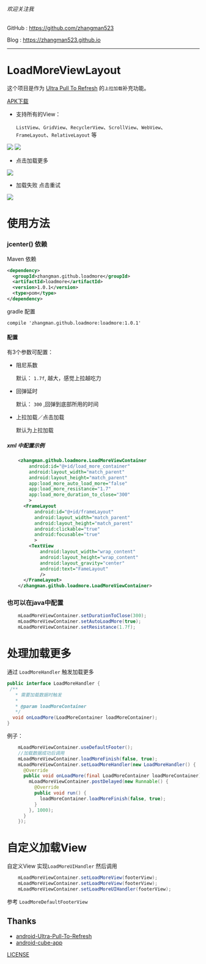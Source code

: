 ###### 欢迎关注我

GitHub : https://github.com/zhangman523

Blog   : https://zhangman523.github.io

---

# LoadMoreViewLayout

这个项目是作为 [Ultra Pull To Refresh](https://github.com/liaohuqiu/android-Ultra-Pull-To-Refresh) 的`上拉加载`补充功能。

[APK下载](./load_more_view.apk)

- 支持所有的View：

    `ListView`、`GridView`、`RecyclerView`、`ScrollView`、`WebView`、`FrameLayout`、`RelativeLayout` 等

![](./gif/list_view.gif)
![](./gif/recycler_view.gif)

- 点击加载更多

![](./gif/grid_view.gif)

- 加载失败 点击重试

![](./gif/scroll_view.gif)

# 使用方法

### jcenter() 依赖

Maven 依赖

```xml
<dependency>
  <groupId>zhangman.github.loadmore</groupId>
  <artifactId>loadmore</artifactId>
  <version>1.0.1</version>
  <type>pom</type>
</dependency>
```

gradle 配置

```
compile 'zhangman.github.loadmore:loadmore:1.0.1'
```

#### 配置

有3个参数可配置：

* 阻尼系数

    默认： `1.7f`, 越大，感觉上拉越吃力

* 回弹延时

    默认： `300` ,回弹到底部所用的时间

* 上拉加载／点击加载

    默认为上拉加载

##### xml 中配置示例

```xml
    <zhangman.github.loadmore.LoadMoreViewContainer
        android:id="@+id/load_more_container"
        android:layout_width="match_parent"
        android:layout_height="match_parent"
        app:load_more_auto_load_more="false"
        app:load_more_resistance="1.7"
        app:load_more_duration_to_close="300"
        >
      <FrameLayout
          android:id="@+id/frameLayout"
          android:layout_width="match_parent"
          android:layout_height="match_parent"
          android:clickable="true"
          android:focusable="true"
          >
        <TextView
            android:layout_width="wrap_content"
            android:layout_height="wrap_content"
            android:layout_gravity="center"
            android:text="FameLayout"
            />
      </FrameLayout>
    </zhangman.github.loadmore.LoadMoreViewContainer>
```

### 也可以在java中配置

```java
    mLoadMoreViewContainer.setDurationToClose(300);
    mLoadMoreViewContainer.setAutoLoadMore(true);
    mLoadMoreViewContainer.setResistance(1.7f);
```

# 处理加载更多

通过 `LoadMoreHandler` 触发加载更多

```java
public interface LoadMoreHandler {
 /**
   * 需要加载数据时触发
   *
   * @param loadMoreContainer
   */
  void onLoadMore(LoadMoreContainer loadMoreContainer);
}
```

例子：

```java
    mLoadMoreViewContainer.useDefaultFooter();
    //加载数据成功后调用
    mLoadMoreViewContainer.loadMoreFinish(false, true);
    mLoadMoreViewContainer.setLoadMoreHandler(new LoadMoreHandler() {
      @Override
      public void onLoadMore(final LoadMoreContainer loadMoreContainer) {
        mLoadMoreViewContainer.postDelayed(new Runnable() {
          @Override
          public void run() {
            loadMoreContainer.loadMoreFinish(false, true);
          }
        }, 1000);
      }
    });
```

# 自定义加载View

自定义View 实现`LoadMoreUIHandler`  然后调用
```java
    mLoadMoreViewContainer.setLoadMoreView(footerView);
    mLoadMoreViewContainer.setLoadMoreView(footerView);
    mLoadMoreViewContainer.setLoadMoreUIHandler(footerView);
```

参考 `LoadMoreDefaultFooterView`

## Thanks

* [android-Ultra-Pull-To-Refresh](https://github.com/liaohuqiu/android-Ultra-Pull-To-Refresh)
* [android-cube-app](https://github.com/liaohuqiu/android-cube-app)


[LICENSE](./LICENSE)